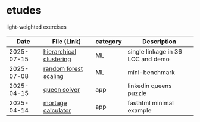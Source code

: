 # etudes

light-weighted exercises  


| Date       | File (Link)                  | category | Description                          |
|------------|-----------------------------------|--------|------------------------------|
| 2025-07-15 | [hierarchical clustering](/ml-from-scratch/hierarchical.py)  |  ML  | single linkage in 36 LOC and demo  |
| 2025-07-08 | [random forest scaling](/2025-07/rfscaling.py)  |  ML  | mini-benchmark  |
| 2025-04-15 | [queen solver](/web-dev/queen_solver.py)  |  app  | linkedin queens puzzle  |
| 2025-04-14 | [mortage calculator](/web-dev/mortage.py)  | app  | fasthtml minimal example |